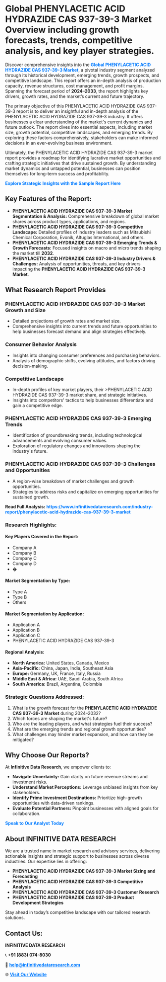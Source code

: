 <h1>Global PHENYLACETIC ACID HYDRAZIDE CAS 937-39-3 Market Overview including growth forecasts, trends, competitive analysis, and key player strategies.</h1>
<p>
Discover comprehensive insights into the 
<a href="https://www.infinitivedataresearch.com/industry-report/phenylacetic-acid-hydrazide-cas-937-39-3-market" rel="dofollow" style="color: #007BFF; text-decoration: none;"><strong>Global PHENYLACETIC ACID HYDRAZIDE CAS 937-39-3 Market</strong></a>, a pivotal industry segment analyzed through its historical development, emerging trends, growth prospects, and competitive landscape. This report offers an in-depth analysis of production capacity, revenue structures, cost management, and profit margins. Spanning the forecast period of <strong>2024–2033</strong>, the report highlights key drivers, growth rates, and the market’s current and future trajectory.
</p>
<p>
The primary objective of this PHENYLACETIC ACID HYDRAZIDE CAS 937-39-3 report is to deliver an insightful and in-depth analysis of the PHENYLACETIC ACID HYDRAZIDE CAS 937-39-3 industry. It offers businesses a clear understanding of the market's current dynamics and future outlook. The report dives into essential aspects, including market size, growth potential, competitive landscapes, and emerging trends. By exploring these factors comprehensively, stakeholders can make informed decisions in an ever-evolving business environment.
</p>
<p>
Ultimately, the PHENYLACETIC ACID HYDRAZIDE CAS 937-39-3 market report provides a roadmap for identifying lucrative market opportunities and crafting strategic initiatives that drive sustained growth. By understanding market dynamics and untapped potential, businesses can position themselves for long-term success and profitability.
</p>
<p>
<a href="https://www.infinitivedataresearch.com/request-sample/reportId=102209" style="color: #007BFF; text-decoration: none;"><strong>Explore Strategic Insights with the Sample Report Here</strong></a>
</p>

<h2>Key Features of the Report:</h2>
<ul>
<li><strong>PHENYLACETIC ACID HYDRAZIDE CAS 937-39-3 Market Segmentation & Analysis:</strong> Comprehensive breakdown of global market shares across product types, applications, and regions.</li>
<li><strong>PHENYLACETIC ACID HYDRAZIDE CAS 937-39-3 Competitive Landscape:</strong> Detailed profiles of industry leaders such as Mitsubishi Chemical Corporation, Evonik, Altuglas International, and others.</li>
<li><strong>PHENYLACETIC ACID HYDRAZIDE CAS 937-39-3 Emerging Trends & Growth Forecasts:</strong> Focused insights on macro and micro trends shaping the market till <strong>2032</strong>.</li>
<li><strong>PHENYLACETIC ACID HYDRAZIDE CAS 937-39-3 Industry Drivers & Challenges:</strong> Analysis of opportunities, threats, and key drivers impacting the <strong>PHENYLACETIC ACID HYDRAZIDE CAS 937-39-3 Market</strong>.</li>
</ul>

<h2>What Research Report Provides</h2>
<h3>PHENYLACETIC ACID HYDRAZIDE CAS 937-39-3 Market Growth and Size</h3>
<ul>
<li>Detailed projections of growth rates and market size.</li>
<li>Comprehensive insights into current trends and future opportunities to help businesses forecast demand and align strategies effectively.</li>
</ul>

<h3>Consumer Behavior Analysis</h3>
<ul>
<li>Insights into changing consumer preferences and purchasing behaviors.</li>
<li>Analysis of demographic shifts, evolving attitudes, and factors driving decision-making.</li>
</ul>

<h3>Competitive Landscape</h3>
<ul>
<li>In-depth profiles of key market players, their >PHENYLACETIC ACID HYDRAZIDE CAS 937-39-3 market share, and strategic initiatives.</li>
<li>Insights into competitors' tactics to help businesses differentiate and gain a competitive edge.</li>
</ul>

<h3>PHENYLACETIC ACID HYDRAZIDE CAS 937-39-3 Emerging Trends</h3>
<ul>
<li>Identification of groundbreaking trends, including technological advancements and evolving consumer values.</li>
<li>Exploration of regulatory changes and innovations shaping the industry's future.</li>
</ul>

<h3>PHENYLACETIC ACID HYDRAZIDE CAS 937-39-3 Challenges and Opportunities</h3>
<ul>
<li>A region-wise breakdown of market challenges and growth opportunities.</li>
<li>Strategies to address risks and capitalize on emerging opportunities for sustained growth.</li>
</ul>
<p><strong>Read Full Analysis:</strong> <a href="https://www.infinitivedataresearch.com/industry-report/phenylacetic-acid-hydrazide-cas-937-39-3-market" rel="dofollow" style="color: #007BFF; text-decoration: none;"><strong>https://www.infinitivedataresearch.com/industry-report/phenylacetic-acid-hydrazide-cas-937-39-3-market</strong></a></p>
<h3>Research Highlights:</h3>
<h4>Key Players Covered in the Report:</h4>
<ul><li>Company A</li><li>Company B</li><li>Company C</li><li>Company D</li><li>�</li></ul>
<h4>Market Segmentation by Type:</h4>
<ul><li>Type A</li><li>Type B</li><li>Others</li></ul>
<h4>Market Segmentation by Application:</h4>
<ul><li>Application A</li><li>Application B</li><li>Application C</li><li>PHENYLACETIC ACID HYDRAZIDE CAS 937-39-3</li></ul>

<h4>Regional Analysis:</h4>
<ul>
<li><strong>North America:</strong> United States, Canada, Mexico</li>
<li><strong>Asia-Pacific:</strong> China, Japan, India, Southeast Asia</li>
<li><strong>Europe:</strong> Germany, UK, France, Italy, Russia</li>
<li><strong>Middle East & Africa:</strong> UAE, Saudi Arabia, South Africa</li>
<li><strong>South America:</strong> Brazil, Argentina, Colombia</li>
</ul>

<h3>Strategic Questions Addressed:</h3>
<ol>
<li>What is the growth forecast for the <strong>PHENYLACETIC ACID HYDRAZIDE CAS 937-39-3 Market</strong> during 2024–2032?</li>
<li>Which forces are shaping the market's future?</li>
<li>Who are the leading players, and what strategies fuel their success?</li>
<li>What are the emerging trends and regional growth opportunities?</li>
<li>What challenges may hinder market expansion, and how can they be mitigated?</li>
</ol>

<h2>Why Choose Our Reports?</h2>
<p>At <strong>Infinitive Data Research</strong>, we empower clients to:</p>
<ul>
<li><strong>Navigate Uncertainty:</strong> Gain clarity on future revenue streams and investment risks.</li>
<li><strong>Understand Market Perceptions:</strong> Leverage unbiased insights from key stakeholders.</li>
<li><strong>Identify Prime Investment Destinations:</strong> Prioritize high-growth opportunities with data-driven rankings.</li>
<li><strong>Evaluate Potential Partners:</strong> Pinpoint businesses with aligned goals for collaboration.</li>
</ul>
<p><a href="https://www.infinitivedataresearch.com/industry-report/phenylacetic-acid-hydrazide-cas-937-39-3-market" rel="dofollow" style="color: #007BFF; text-decoration: none;"><strong>Speak to Our Analyst Today</strong></a></p>

<h2>About INFINITIVE DATA RESEARCH</h2>
<p>We are a trusted name in market research and advisory services, delivering actionable insights and strategic support to businesses across diverse industries. Our expertise lies in offering:</p>
<ul>
<li><strong>PHENYLACETIC ACID HYDRAZIDE CAS 937-39-3 Market Sizing and Forecasting</strong></li>
<li><strong>PHENYLACETIC ACID HYDRAZIDE CAS 937-39-3 Competitive Analysis</strong></li>
<li><strong>PHENYLACETIC ACID HYDRAZIDE CAS 937-39-3 Customer Research</strong></li>
<li><strong>PHENYLACETIC ACID HYDRAZIDE CAS 937-39-3 Product Development Strategies</strong></li>
</ul>
<p>Stay ahead in today’s competitive landscape with our tailored research solutions.</p>

<h2>Contact Us:</h2>
<p><strong>INFINITIVE DATA RESEARCH</strong></p>
<p>📞 <strong>+91 (883) 074-8030</strong></p>
<p>📧 <strong><a href="mailto:help@infinitivedataresearch.com" style="color: #007BFF;">help@infinitivedataresearch.com</a></strong></p>
<p>🌐 <strong><a href="https://www.infinitivedataresearch.com" rel="dofollow" style="color: #007BFF;">Visit Our Website</a></strong></p>